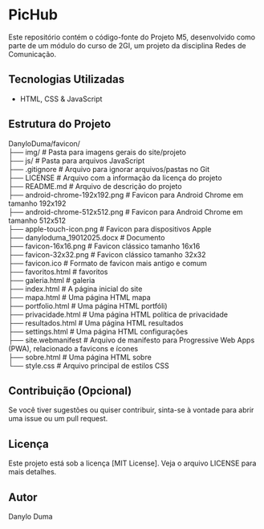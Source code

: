 # PicHub

Este repositório contém o código-fonte do Projeto M5, desenvolvido como parte de um módulo do curso de 2GI, um projeto da disciplina Redes de Comunicação.

## Tecnologias Utilizadas

- HTML, CSS & JavaScript

## Estrutura do Projeto

DanyloDuma/favicon/ <br>
├── img/                 # Pasta para imagens gerais do site/projeto<br>
├── js/                  # Pasta para arquivos JavaScript<br>
├── .gitignore           # Arquivo para ignorar arquivos/pastas no Git<br>
├── LICENSE              # Arquivo com a informação da licença do projeto<br>
├── README.md            # Arquivo de descrição do projeto<br>
├── android-chrome-192x192.png # Favicon para Android Chrome em tamanho 192x192<br>
├── android-chrome-512x512.png # Favicon para Android Chrome em tamanho 512x512<br>
├── apple-touch-icon.png # Favicon para dispositivos Apple<br>
├── danyloduma_19012025.docx # Documento<br>
├── favicon-16x16.png    # Favicon clássico tamanho 16x16<br>
├── favicon-32x32.png    # Favicon clássico tamanho 32x32<br>
├── favicon.ico          # Formato de favicon mais antigo e comum<br>
├── favoritos.html       # favoritos<br>
├── galeria.html         # galeria<br>
├── index.html           # A página inicial do site<br>
├── mapa.html            # Uma página HTML mapa<br>
├── portfolio.html       # Uma página HTML portfóli)<br>
├── privacidade.html     # Uma página HTML política de privacidade<br>
├── resultados.html      # Uma página HTML resultados<br>
├── settings.html        # Uma página HTML configurações<br>
├── site.webmanifest     # Arquivo de manifesto para Progressive Web Apps (PWA), relacionado a favicons e ícones<br>
├── sobre.html           # Uma página HTML sobre<br>
└── style.css            # Arquivo principal de estilos CSS<br>

## Contribuição (Opcional)
Se você tiver sugestões ou quiser contribuir, sinta-se à vontade para abrir uma issue ou um pull request.

## Licença
Este projeto está sob a licença [MIT License]. Veja o arquivo LICENSE para mais detalhes.

## Autor
Danylo Duma
